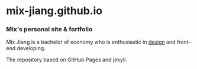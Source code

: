 # mix-jiang.github.io
### Mix's personal site & fortfolio
Mix Jiang is a bachelor of economy who is enthusiastic in [design](https://www.dribbble.com/mixjiang "Mix Jiang - Dribbble") and front-end developing.

The repository based on GitHub Pages and jekyll. 
